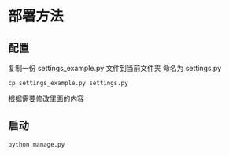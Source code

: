 # 部署方法

## 配置
复制一份 settings_example.py 文件到当前文件夹 命名为 settings.py
```shell
cp settings_example.py settings.py
```
根据需要修改里面的内容

## 启动

```shell
python manage.py
```